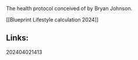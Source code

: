 
The health protocol conceived of by Bryan Johnson.

[[Blueprint Lifestyle calculation 2024]]

## Links:



202404021413